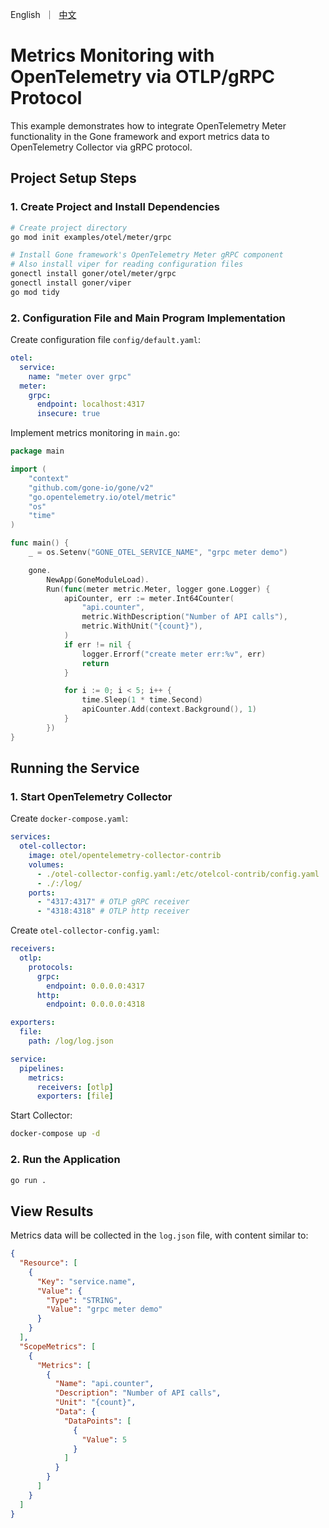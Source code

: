 [//]: # (desc: Metrics monitoring with OpenTelemetry via OTLP/gRPC protocol)

<p>
    English&nbsp ｜&nbsp <a href="README_CN.md">中文</a>
</p>

# Metrics Monitoring with OpenTelemetry via OTLP/gRPC Protocol

This example demonstrates how to integrate OpenTelemetry Meter functionality in the Gone framework and export metrics data to OpenTelemetry Collector via gRPC protocol.

## Project Setup Steps

### 1. Create Project and Install Dependencies

```bash
# Create project directory
go mod init examples/otel/meter/grpc

# Install Gone framework's OpenTelemetry Meter gRPC component
# Also install viper for reading configuration files
gonectl install goner/otel/meter/grpc
gonectl install goner/viper
go mod tidy
```

### 2. Configuration File and Main Program Implementation

Create configuration file `config/default.yaml`:

```yaml
otel:
  service:
    name: "meter over grpc"
  meter:
    grpc:
      endpoint: localhost:4317
      insecure: true
```

Implement metrics monitoring in `main.go`:

```go
package main

import (
	"context"
	"github.com/gone-io/gone/v2"
	"go.opentelemetry.io/otel/metric"
	"os"
	"time"
)

func main() {
	_ = os.Setenv("GONE_OTEL_SERVICE_NAME", "grpc meter demo")

	gone.
		NewApp(GoneModuleLoad).
		Run(func(meter metric.Meter, logger gone.Logger) {
			apiCounter, err := meter.Int64Counter(
				"api.counter",
				metric.WithDescription("Number of API calls"),
				metric.WithUnit("{count}"),
			)
			if err != nil {
				logger.Errorf("create meter err:%v", err)
				return
			}

			for i := 0; i < 5; i++ {
				time.Sleep(1 * time.Second)
				apiCounter.Add(context.Background(), 1)
			}
		})
}
```

## Running the Service

### 1. Start OpenTelemetry Collector

Create `docker-compose.yaml`:

```yaml
services:
  otel-collector:
    image: otel/opentelemetry-collector-contrib
    volumes:
      - ./otel-collector-config.yaml:/etc/otelcol-contrib/config.yaml
      - ./:/log/
    ports:
      - "4317:4317" # OTLP gRPC receiver
      - "4318:4318" # OTLP http receiver
```

Create `otel-collector-config.yaml`:

```yaml
receivers:
  otlp:
    protocols:
      grpc:
        endpoint: 0.0.0.0:4317
      http:
        endpoint: 0.0.0.0:4318

exporters:
  file:
    path: /log/log.json

service:
  pipelines:
    metrics:
      receivers: [otlp]
      exporters: [file]
```

Start Collector:

```bash
docker-compose up -d
```

### 2. Run the Application

```bash
go run .
```

## View Results

Metrics data will be collected in the `log.json` file, with content similar to:

```json
{
  "Resource": [
    {
      "Key": "service.name",
      "Value": {
        "Type": "STRING",
        "Value": "grpc meter demo"
      }
    }
  ],
  "ScopeMetrics": [
    {
      "Metrics": [
        {
          "Name": "api.counter",
          "Description": "Number of API calls",
          "Unit": "{count}",
          "Data": {
            "DataPoints": [
              {
                "Value": 5
              }
            ]
          }
        }
      ]
    }
  ]
}
```